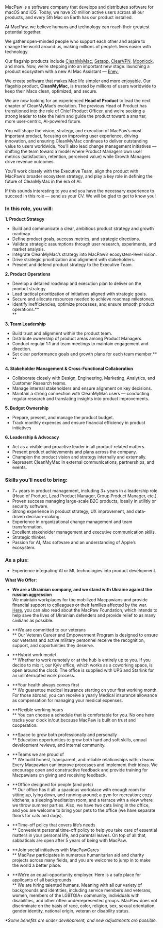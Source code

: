 MacPaw is a software company that develops and distributes software for macOS
and iOS. Today, we have 20 million active users across all our products, and
every 5th Mac on Earth has our product installed.

At MacPaw, we believe humans and technology can reach their greatest potential
together.

We gather open-minded people who support each other and aspire to change the
world around us, making millions of people’s lives easier with technology.

Our flagship products include [CleanMyMac](https://macpaw.com/cleanmymac),
[Setapp](https://setapp.com/), [ClearVPN](https://macpaw.com/clearvpn),
[Moonlock](https://macpaw.com/moonlock), and more. Now, we’re stepping into an
important new stage: launching a product ecosystem with a new AI Mac Assistant
— [Eney.](https://macpaw.com/eney)

We create software that makes Mac life simpler and more enjoyable. Our
flagship product, **CleanMyMac,** is trusted by millions of users worldwide to
keep their Macs clean, optimized, and secure.

We are now looking for an experienced **Head of Product** to lead the next
chapter of CleanMyMac’s evolution. The previous Head of Product has
transitioned into the role of Chief Product Officer, and we’re seeking a
strong leader to take the helm and guide the product toward a smarter, more
user-centric, AI-powered future.

You will shape the vision, strategy, and execution of MacPaw’s most important
product, focusing on improving user experience, driving innovation, and
ensuring CleanMyMac continues to deliver outstanding value to users worldwide.
You’ll also lead change management initiatives — shifting the team toward a
model where Product Managers own user metrics (satisfaction, retention,
perceived value) while Growth Managers drive revenue outcomes.

You’ll work closely with the Executive Team, align the product with MacPaw’s
broader ecosystem strategy, and play a key role in defining the future of
CleanMyMac in the era of AI.

If this sounds interesting to you and you have the necessary experience to
succeed in this role — send us your CV. We will be glad to get to know you!

### In this role, you will:

**1\. Product Strategy**

  * Build and communicate a clear, ambitious product strategy and growth roadmap.
  * Define product goals, success metrics, and strategic directions.
  * Validate strategic assumptions through user research, experiments, and market analysis.
  * Integrate CleanMyMac’s strategy into MacPaw’s ecosystem-level vision.
  * Drive strategic prioritization and alignment with stakeholders.
  * Present and defend product strategy to the Executive Team.

**2\. Product Operations**

  * Develop a detailed roadmap and execution plan to deliver on the product strategy.
  * Lead tactical prioritization of initiatives aligned with strategic goals.
  * Secure and allocate resources needed to achieve roadmap milestones.
  * Identify inefficiencies, optimize processes, and ensure smooth product operations.**  
**

**3\. Team Leadership**

  * Build trust and alignment within the product team.
  * Distribute ownership of product areas among Product Managers.
  * Conduct regular 1:1 and team meetings to maintain engagement and direction.
  * Set clear performance goals and growth plans for each team member.**  
**

**4\. Stakeholder Management & Cross-Functional Collaboration**

  * Collaborate closely with Design, Engineering, Marketing, Analytics, and Customer Research teams.
  * Manage internal stakeholders and ensure alignment on key decisions.
  * Maintain a strong connection with CleanMyMac users — conducting regular research and translating insights into product improvements.

**5\. Budget Ownership**

  * Prepare, present, and manage the product budget.
  * Track monthly expenses and ensure financial efficiency in product initiatives

**6\. Leadership & Advocacy**

  * Act as a visible and proactive leader in all product-related matters.
  * Present product achievements and plans across the company.
  * Champion the product vision and strategy internally and externally.
  * Represent CleanMyMac in external communications, partnerships, and events.

### Skills you’ll need to bring:

  * 7+ years in product management, including 3+ years in a leadership role (Head of Product, Lead Product Manager, Group Product Manager, etc.).
  * Proven success managing large-scale B2C products, ideally in utilitiy or security software.
  * Strong experience in product strategy, UX improvement, and data-driven decision-making.
  * Experience in organizational change management and team transformation.
  * Excellent stakeholder management and executive communication skills.
  * Strategic thinker.
  * Passion for AI, Mac software and an understanding of Apple’s ecosystem.

### As a plus:

  * Experience integrating AI or ML technologies into product development.

**What We Offer:**

  * **We are a Ukrainian company, and we stand with Ukraine against the russian aggression**   
We maintain workplaces for the mobilized Macpawians and provide financial
support to colleagues or their families affected by the war.
[Here](https://macpaw.foundation/), you can also read about the MacPaw
Foundation, which intends to help save the lives of Ukrainian defenders and
provide relief to as many civilians as possible.

  * **We are committed to our veterans  
** Our Veteran Career and Empowerment Program is designed to ensure our
veterans and active military personnel receive the recognition, support, and
opportunities they deserve.

  * **Hybrid work model  
** Whether to work remotely or at the hub is entirely up to you. If you decide
to mix it, our Kyiv office, which works as a coworking space, is open around
the clock. The office is supplied with UPS and Starlink for an uninterrupted
work process.

  * **Your health always comes first  
** We guarantee medical insurance starting on your first working month. For
those abroad, you can receive a yearly Medical insurance allowance as
compensation for managing your medical expenses.

  * **Flexible working hours  
** You can choose a schedule that is comfortable for you. No one here tracks
your clock in/out because MacPaw is built on trust and cooperation.

  * **Space to grow both professionally and personally  
** Education opportunities to grow both hard and soft skills, annual
development reviews, and internal community.

  * **Teams we are proud of  
** We build honest, transparent, and reliable relationships within teams.
Every Macpawian can improve processes and implement their ideas. We encourage
open and constructive feedback and provide training for Macpawians on giving
and receiving feedback.

  * **Office designed for people (and pets)  
** Our office has it all: a spacious workplace with enough room for sitting
up, lying down, and running around; a gym for recreation; cozy kitchens; a
sleeping/meditation room; and a terrace with a view where we throw summer
parties. Also, we have two cats living in the office, and you are welcome to
bring your pets to the office (we have separate floors for cats and dogs).

  * **Time-off policy that covers life’s needs  
** Convenient personal time-off policy to help you take care of essential
matters in your personal life, and parental leaves. On top of all that,
sabbaticals are open after 5 years of being with MacPaw.

  * **Join social initiatives with MacPawCares  
** MacPaw participates in numerous humanitarian aid and charity projects
across many fields, and you are welcome to jump in to make the world a better
place.

  * **We’re an equal-opportunity employer. Here is a safe place for applicants of all backgrounds  
** We are hiring talented humans. Meaning with all our variety of backgrounds
and identities, including service members and veterans, women, members of the
LGBTQIA+ community, individuals with disabilities, and other often
underrepresented groups. MacPaw does not discriminate on the basis of race,
color, religion, sex, sexual orientation, gender identity, national origin,
veteran or disability status.

_*Some benefits are under development, and new adjustments are possible._